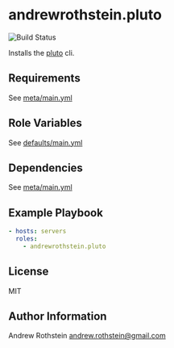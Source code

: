 andrewrothstein.pluto
=========

![Build Status](https://github.com/andrewrothstein/ansible-pluto/actions/workflows/build.yml/badge.svg)

Installs the [pluto](https://pluto.docs.fairwinds.com/) cli.

Requirements
------------

See [meta/main.yml](meta/main.yml)

Role Variables
--------------

See [defaults/main.yml](defaults/main.yml)

Dependencies
------------

See [meta/main.yml](meta/main.yml)

Example Playbook
----------------

```yml
- hosts: servers
  roles:
    - andrewrothstein.pluto
```

License
-------

MIT

Author Information
------------------

Andrew Rothstein <andrew.rothstein@gmail.com>
